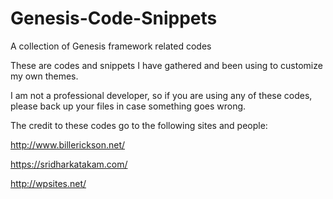 # Genesis-Code-Snippets

A collection of Genesis framework related codes

These are codes and snippets I have gathered and been using to customize my own themes. 

I am not a professional developer, so if you are using any of these codes, please back up your files in case something goes wrong.

The credit to these codes go to the following sites and people:

http://www.billerickson.net/

https://sridharkatakam.com/

http://wpsites.net/
